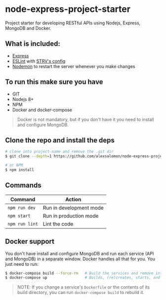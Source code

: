 # node-express-project-starter

Project starter for developing RESTful APIs using Nodejs, Express, MongoDB and Docker.

## What is included:

- [Express](https://expressjs.com/)
- [ESLint](https://eslint.org/) with [STRV's config](https://github.com/strvcom/eslint-config-javascript)
- [Nodemon](https://github.com/remy/nodemon) to restart the server whenever you make changes

## To run this make sure you have

- GIT
- Nodejs 8+
- NPM
- Docker and docker-compose

> Docker is not mandatory, but if you don't have it you need to install and configure MongoDB.

## Clone the repo and install the deps

```sh
# clone into project-name and remove the .git dir
$ git clone --depth=1 https://github.com/alexsalomon/node-express-project-starter [PROJECT-NAME] && cd [PROJECT-NAME] && rm -rf .git

# or NPM
$ npm install
```

## Commands
Command             | Action                   |
--------------------|--------------------------|
`npm run dev`       | Run in development mode  |
`npm start`         | Run in production mode   |
`npm run lint`      | Lint the code            |

## Docker support

You don't have install and configure MongoDB and run each service (API and MongoDB) in a separate window. Docker handles all that for you. You just need to run:

```sh
$ docker-compose build --force-rm   # Build the services and remove intermediate containers
$ docker-compose up                 # Builds, (re)creates, starts, and attaches to containers for a service.
```

> NOTE: If you change a service's `Dockerfile` or the contents of its build directory, you can run `docker-compose build` to rebuild it.
